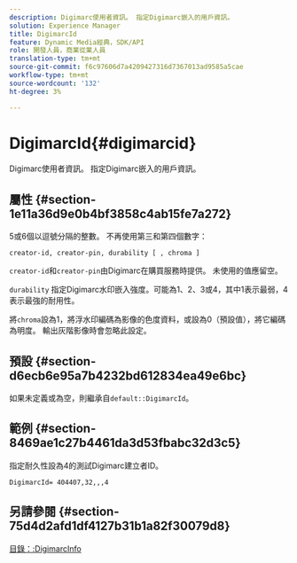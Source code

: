 ```yaml
---
description: Digimarc使用者資訊。 指定Digimarc嵌入的用戶資訊。
solution: Experience Manager
title: DigimarcId
feature: Dynamic Media經典，SDK/API
role: 開發人員，商業從業人員
translation-type: tm+mt
source-git-commit: f6c97606d7a4209427316d7367013ad9585a5cae
workflow-type: tm+mt
source-wordcount: '132'
ht-degree: 3%

---
```



# DigimarcId{#digimarcid}

Digimarc使用者資訊。 指定Digimarc嵌入的用戶資訊。

## 屬性 {#section-1e11a36d9e0b4bf3858c4ab15fe7a272}

5或6個以逗號分隔的整數。 不再使用第三和第四個數字：

`creator-id, creator-pin, durability [ , chroma ]`

`creator-id`和`creator-pin`由Digimarc在購買服務時提供。 未使用的值應留空。

`durability` 指定Digimarc水印嵌入強度。可能為1、2、3或4，其中1表示最弱，4表示最強的耐用性。

將`chroma`設為1，將浮水印編碼為影像的色度資料，或設為0（預設值），將它編碼為明度。 輸出灰階影像時會忽略此設定。

## 預設 {#section-d6ecb6e95a7b4232bd612834ea49e6bc}

如果未定義或為空，則繼承自`default::DigimarcId`。

## 範例 {#section-8469ae1c27b4461da3d53fbabc32d3c5}

指定耐久性設為4的測試Digimarc建立者ID。

`DigimarcId= 404407,32,,,4`

## 另請參閱 {#section-75d4d2afd1df4127b31b1a82f30079d8}

[目錄：:DigimarcInfo](../../../../../is-api/image-catalog/image-serving-api-ref/c-image-catalog-reference/c-image-svg-data-reference/c-image-data-reference/r-digimarcinfo-cat.md#reference-4925764ed683466bb7af4b807c86f8ba)
